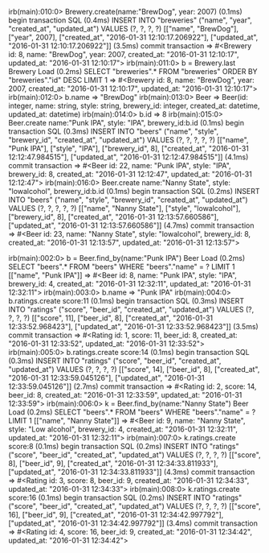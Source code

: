 irb(main):010:0> Brewery.create(name:"BrewDog", year: 2007)
   (0.1ms)  begin transaction
  SQL (0.4ms)  INSERT INTO "breweries" ("name", "year", "created_at", "updated_at") VALUES (?, ?, ?, ?)  [["name", "BrewDog"], ["year", 2007], ["created_at", "2016-01-31 12:10:17.206922"], ["updated_at", "2016-01-31 12:10:17.206922"]]
   (3.5ms)  commit transaction
=> #<Brewery id: 8, name: "BrewDog", year: 2007, created_at: "2016-01-31 12:10:17", updated_at: "2016-01-31 12:10:17">
irb(main):011:0> b = Brewery.last
  Brewery Load (0.2ms)  SELECT  "breweries".* FROM "breweries"  ORDER BY "breweries"."id" DESC LIMIT 1
=> #<Brewery id: 8, name: "BrewDog", year: 2007, created_at: "2016-01-31 12:10:17", updated_at: "2016-01-31 12:10:17">
irb(main):012:0> b.name
=> "BrewDog"
irb(main):013:0> Beer
=> Beer(id: integer, name: string, style: string, brewery_id: integer, created_at: datetime, updated_at: datetime)
irb(main):014:0> b.id
=> 8
irb(main):015:0> Beer.create name:"Punk IPA", style: "IPA", brewery_id:b.id
   (0.1ms)  begin transaction
  SQL (0.3ms)  INSERT INTO "beers" ("name", "style", "brewery_id", "created_at", "updated_at") VALUES (?, ?, ?, ?, ?)  [["name", "Punk IPA"], ["style", "IPA"], ["brewery_id", 8], ["created_at", "2016-01-31 12:12:47.984515"], ["updated_at", "2016-01-31 12:12:47.984515"]]
   (4.1ms)  commit transaction
=> #<Beer id: 22, name: "Punk IPA", style: "IPA", brewery_id: 8, created_at: "2016-01-31 12:12:47", updated_at: "2016-01-31 12:12:47">
irb(main):016:0> Beer.create name:"Nanny State", style: "lowalcohol", brewery_id:b.id
   (0.1ms)  begin transaction
  SQL (0.2ms)  INSERT INTO "beers" ("name", "style", "brewery_id", "created_at", "updated_at") VALUES (?, ?, ?, ?, ?)  [["name", "Nanny State"], ["style", "lowalcohol"], ["brewery_id", 8], ["created_at", "2016-01-31 12:13:57.660586"], ["updated_at", "2016-01-31 12:13:57.660586"]]
   (4.7ms)  commit transaction
=> #<Beer id: 23, name: "Nanny State", style: "lowalcohol", brewery_id: 8, created_at: "2016-01-31 12:13:57", updated_at: "2016-01-31 12:13:57">

irb(main):002:0> b = Beer.find_by(name:"Punk IPA")
  Beer Load (0.2ms)  SELECT  "beers".* FROM "beers" WHERE "beers"."name" = ? LIMIT 1  [["name", "Punk IPA"]]
=> #<Beer id: 8, name: "Punk IPA", style: "IPA", brewery_id: 4, created_at: "2016-01-31 12:32:11", updated_at: "2016-01-31 12:32:11">
irb(main):003:0> b.name
=> "Punk IPA"
irb(main):004:0> b.ratings.create score:11
   (0.1ms)  begin transaction
  SQL (0.3ms)  INSERT INTO "ratings" ("score", "beer_id", "created_at", "updated_at") VALUES (?, ?, ?, ?)  [["score", 11], ["beer_id", 8], ["created_at", "2016-01-31 12:33:52.968423"], ["updated_at", "2016-01-31 12:33:52.968423"]]
   (3.5ms)  commit transaction
=> #<Rating id: 1, score: 11, beer_id: 8, created_at: "2016-01-31 12:33:52", updated_at: "2016-01-31 12:33:52">
irb(main):005:0> b.ratings.create score:14
   (0.1ms)  begin transaction
  SQL (0.3ms)  INSERT INTO "ratings" ("score", "beer_id", "created_at", "updated_at") VALUES (?, ?, ?, ?)  [["score", 14], ["beer_id", 8], ["created_at", "2016-01-31 12:33:59.045126"], ["updated_at", "2016-01-31 12:33:59.045126"]]
   (2.7ms)  commit transaction
=> #<Rating id: 2, score: 14, beer_id: 8, created_at: "2016-01-31 12:33:59", updated_at: "2016-01-31 12:33:59">
irb(main):006:0> k = Beer.find_by(name:"Nanny State")
  Beer Load (0.2ms)  SELECT  "beers".* FROM "beers" WHERE "beers"."name" = ? LIMIT 1  [["name", "Nanny State"]]
=> #<Beer id: 9, name: "Nanny State", style: "Low alcohol", brewery_id: 4, created_at: "2016-01-31 12:32:11", updated_at: "2016-01-31 12:32:11">
irb(main):007:0> k.ratings.create score:8
   (0.1ms)  begin transaction
  SQL (0.2ms)  INSERT INTO "ratings" ("score", "beer_id", "created_at", "updated_at") VALUES (?, ?, ?, ?)  [["score", 8], ["beer_id", 9], ["created_at", "2016-01-31 12:34:33.811933"], ["updated_at", "2016-01-31 12:34:33.811933"]]
   (4.3ms)  commit transaction
=> #<Rating id: 3, score: 8, beer_id: 9, created_at: "2016-01-31 12:34:33", updated_at: "2016-01-31 12:34:33">
irb(main):008:0> k.ratings.create score:16
   (0.1ms)  begin transaction
  SQL (0.2ms)  INSERT INTO "ratings" ("score", "beer_id", "created_at", "updated_at") VALUES (?, ?, ?, ?)  [["score", 16], ["beer_id", 9], ["created_at", "2016-01-31 12:34:42.997792"], ["updated_at", "2016-01-31 12:34:42.997792"]]
   (3.4ms)  commit transaction
=> #<Rating id: 4, score: 16, beer_id: 9, created_at: "2016-01-31 12:34:42", updated_at: "2016-01-31 12:34:42">
